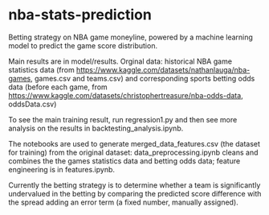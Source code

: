 # nba-stats-prediction
Betting strategy on NBA game moneyline, powered by a machine learning model to predict the game score distribution.

Main results are in model/results.
Orginal data: historical NBA game statistics data (from https://www.kaggle.com/datasets/nathanlauga/nba-games, games.csv and teams.csv) and corresponding sports betting odds data (before each game, from https://www.kaggle.com/datasets/christophertreasure/nba-odds-data, oddsData.csv)

To see the main training result, run regression1.py and then see more analysis on the results in backtesting_analysis.ipynb.

The notebooks are used to generate merged_data_features.csv (the dataset for training) from the original dataset: data_preprocessing.ipynb cleans and combines the the games statistics data and betting odds data; feature engineering is in features.ipynb.

Currently the betting strategy is to determine whether a team is significantly undervalued in the betting by comparing the predicted score difference with the spread adding an error term (a fixed number, manually assigned). 

